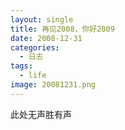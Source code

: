 ```yaml
---
layout: single
title: 再见2008，你好2009
date: 2008-12-31
categories:
  - 日志
tags:
  - life
image: 20081231.png
---
```


此处无声胜有声
